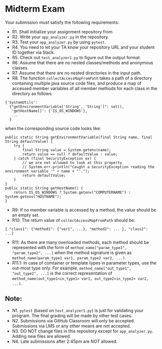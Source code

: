 # Midterm Exam

Your submission must satisfy the following requirements:

* R1. Shall initialize your assignment repository from
* R2. Write your `app_analyzer.py` in the repository.
* R3. Test your `app_analyzer.py` by using `pytest`.
* R4. You need to let your TA know your repository URL and your student ID together via Slack.
* R5. Check out `test_analyzer1.py` to figure out the output format.
* R6. Assume that there are no nested classes/methods and anonymous classes.
* R7. Assume that there are no nested directories in the input path.
* R8. The function `collectAccessMapFromPath` takes a path of a directory containing multiple java source code files, and produce a map of accessed member variables of all member methods for each class in the directory as follows:
```
{'SystemUtils':
  {"getEnvironmentVariable['String', 'String']": set(),
   'getHostName[]': {'IS_OS_WINDOWS'},
   ...
  }
```
when the corresponding source code looks like:
```
public static String getEnvironmentVariable(final String name, final String defaultValue) {
    try {
        final String value = System.getenv(name);
        return value == null ? defaultValue : value;
    } catch (final SecurityException ex) {
        // we are not allowed to look at this property
        // System.err.println("Caught a SecurityException reading the environment variable '" + name + "'.");
        return defaultValue;
    }
}
public static String getHostName() {
    return IS_OS_WINDOWS ? System.getenv("COMPUTERNAME") : System.getenv("HOSTNAME");
}
```
* R9: If no member variable is accessed by a method, the value should be an empty set.
* R10: The return value of `collectAccessMapFromPath` should be:
```
{ "class1": {"method1": {"var1", ...}, "method2": ... }, "class2": ...}
```
* R11: As there are many overloaded methods, each method should be represented with the form of `method_name["param_type1", "param_type2", ...]` when the method signature is given as `method_name(param_type1 var1, param_type2 var2, ...)`.
* R11.1: In case of comtainer or template types in parameter types, use the out-most type only. For example, `method_name["out_type1", "out_type2", ...]` is the correct representation of `method_name(out_type1<in_type1> var1, out_type2<in_type2> var2, ...)`.

## Note:

* N1. `pytest` (based on `test_analyzer1.py`) is just for validating your program. The final grading will be made by other test cases.
* N2. Submissions via GitHub Classroom will only be accepted. Submissions via LMS or any other means are not accepted.
* N3. DO NOT change files in this repository except for `app_analyzer.py`. Adding new files are allowed.
* N4. Late submissions after 2:45pm are *NOT* allowed.
